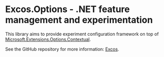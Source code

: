 # Excos.Options - .NET feature management and experimentation

This library aims to provide experiment configuration framework on top of [Microsoft.Extensions.Options.Contextual](https://www.nuget.org/packages/Microsoft.Extensions.Options.Contextual).

See the GitHub repository for more information: [Excos](https://github.com/manio143/excos).
